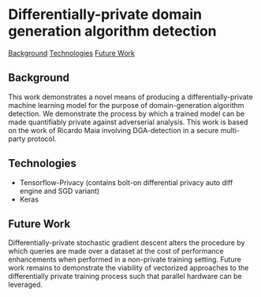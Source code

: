 # Differentially-private domain generation algorithm detection

[Background](#background)
[Technologies](#technologies)
[Future Work](#future-work)

## Background

This work demonstrates a novel means of producing a differentially-private machine learning model for the purpose of domain-generation algorithm detection. We demonstrate the process by which a trained model can be made quantifiably private against adverserial analysis. This work is based on the work of Ricardo Maia involving DGA-detection in a secure multi-party protocol. 

## Technologies

* Tensorflow-Privacy (contains bolt-on differential privacy auto diff engine and SGD variant)
* Keras

## Future Work

Differentially-private stochastic gradient descent alters the procedure by which queries are made over a dataset at the cost of performance enhancements when performed in a non-private training setting. Future work remains to demonstrate the viability of vectorized approaches to the differentially private training process such that parallel hardware can be leveraged. 

